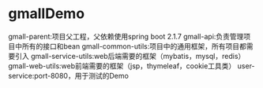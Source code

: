 # gmallDemo
gmall-parent:项目父工程，父依赖使用spring boot 2.1.7
gmall-api:负责管理项目中所有的接口和bean
gmall-common-utils:项目中的通用框架，所有项目都需要引入
gmall-service-utils:web后端需要的框架（mybatis，mysql，redis）
gmall-web-utils:web前端需要的框架（jsp，thymeleaf，cookie工具类）
user-service:port-8080，用于测试的Demo